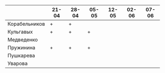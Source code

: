 |               	| 21-04	| 28-04	| 05-05	| 12-05 | 02-06 | 07-06	|
|---------------	|-----	|-----	|----	  |---- 	|---- 	|----   |
| Корабельников 	|   +  	|   +  	|   	  |   	  |     	|       |
| Кульгавых     	|   +  	|   +  	|   +	  |     	|     	|       |
| Медведенко    	|     	|     	|   	  |   	  |     	|       |
| Пружинина     	|   +  	|   +  	|   +	  |   	  |     	|       |
| Пушкарева     	|     	|     	|   	  |   	  |     	|       |
| Уварова       	|     	|     	|   	  |   	  |     	|       |
